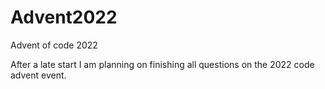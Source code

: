 # Advent2022
 Advent of code 2022

After a late start I am planning on finishing all questions on the 2022 code advent event.